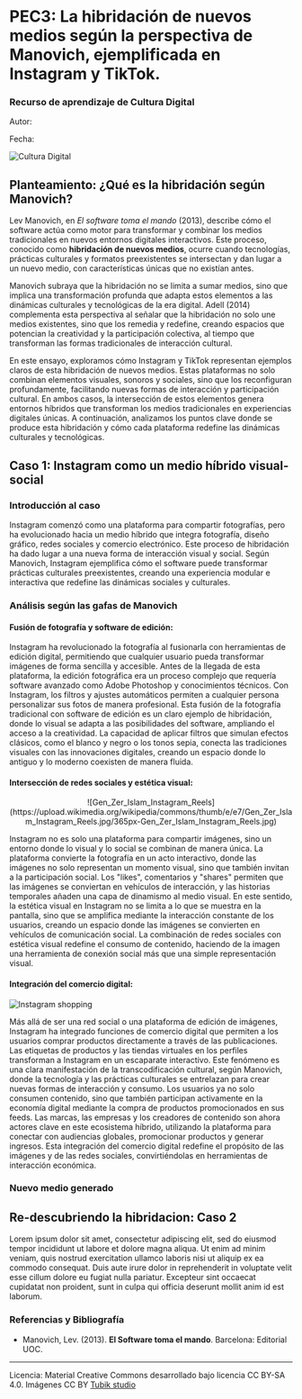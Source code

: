 # PEC3: La hibridación de nuevos medios según la perspectiva de Manovich, ejemplificada en Instagram y TikTok. 

### Recurso de aprendizaje de Cultura Digital 


Autor: 


Fecha: 

![Cultura Digital](https://miro.medium.com/max/1400/0*9PyyNvrO2PcD3KuU.png) 



## **Planteamiento: ¿Qué es la hibridación según Manovich?**

Lev Manovich, en *El software toma el mando* (2013), describe cómo el software actúa como motor para transformar y combinar los medios tradicionales en nuevos entornos digitales interactivos. Este proceso, conocido como **hibridación de nuevos medios**, ocurre cuando tecnologías, prácticas culturales y formatos preexistentes se intersectan y dan lugar a un nuevo medio, con características únicas que no existían antes.


Manovich subraya que la hibridación no se limita a sumar medios, sino que implica una transformación profunda que adapta estos elementos a las dinámicas culturales y tecnológicas de la era digital. Adell (2014) complementa esta perspectiva al señalar que la hibridación no solo une medios existentes, sino que los remedia y redefine, creando espacios que potencian la creatividad y la participación colectiva, al tiempo que transforman las formas tradicionales de interacción cultural.

En este ensayo, exploramos cómo Instagram y TikTok representan ejemplos claros de esta hibridación de nuevos medios. Estas plataformas no solo combinan elementos visuales, sonoros y sociales, sino que los reconfiguran profundamente, facilitando nuevas formas de interacción y participación cultural. En ambos casos, la intersección de estos elementos genera entornos híbridos que transforman los medios tradicionales en experiencias digitales únicas. A continuación, analizamos los puntos clave donde se produce esta hibridación y cómo cada plataforma redefine las dinámicas culturales y tecnológicas.

## **Caso 1: Instagram como un medio híbrido visual-social**

### Introducción al caso

Instagram comenzó como una plataforma para compartir fotografías, pero ha evolucionado hacia un medio híbrido que integra fotografía, diseño gráfico, redes sociales y comercio electrónico. Este proceso de hibridación ha dado lugar a una nueva forma de interacción visual y social. Según Manovich, Instagram ejemplifica cómo el software puede transformar prácticas culturales preexistentes, creando una experiencia modular e interactiva que redefine las dinámicas sociales y culturales.

### Análisis según las gafas de Manovich

#### **Fusión de fotografía y software de edición**:
   
  Instagram ha revolucionado la fotografía al fusionarla con herramientas de edición digital, permitiendo que cualquier usuario pueda transformar imágenes de forma sencilla y accesible. Antes de la llegada     de esta plataforma, la edición fotográfica era un proceso complejo que requería software avanzado como Adobe Photoshop y conocimientos técnicos. Con Instagram, los filtros y ajustes automáticos permiten a    cualquier persona personalizar sus fotos de manera profesional. Esta fusión de la fotografía tradicional con software de edición es un claro ejemplo de hibridación, donde lo visual se adapta a las            posibilidades del software, ampliando el acceso a la creatividad. La capacidad de aplicar filtros que simulan efectos clásicos, como el blanco y negro o los tonos sepia, conecta las tradiciones visuales      con las innovaciones digitales, creando un espacio donde lo antiguo y lo moderno coexisten de manera fluida.
     
#### **Intersección de redes sociales y estética visual**:



<div align="center">![Gen_Zer_Islam_Instagram_Reels](https://upload.wikimedia.org/wikipedia/commons/thumb/e/e7/Gen_Zer_Islam_Instagram_Reels.jpg/365px-Gen_Zer_Islam_Instagram_Reels.jpg)</div> 

   Instagram no es solo una plataforma para compartir imágenes, sino un entorno donde lo visual y lo social se combinan de manera única. La plataforma convierte la fotografía en un acto interactivo, donde    las imágenes no solo representan un momento visual, sino que también invitan a la participación social. Los "likes", comentarios y "shares" permiten que las imágenes se conviertan en vehículos de interacción, y las historias temporales añaden una capa de dinamismo al medio visual. En este sentido, la estética visual en Instagram no se limita a lo que se muestra en la pantalla, sino que se amplifica mediante la interacción constante de los usuarios, creando un espacio donde las imágenes se convierten en vehículos de comunicación social. La combinación de redes sociales con estética visual redefine el consumo de contenido, haciendo de la imagen una herramienta de conexión social más que una simple representación visual.
   
     
#### **Integración del comercio digital**:

![Instagram shopping](https://img.freepik.com/vector-gratis/plantillas-carrusel-instagram-compras_23-2148773139.jpg?t=st=1733693550~exp=1733697150~hmac=ef7a82521a8178700589874dd24ae3ea29c59346d39a9106134cc5eed02e3d1b&w=996) 

Más allá de ser una red social o una plataforma de edición de imágenes, Instagram ha integrado funciones de comercio digital que permiten a los usuarios comprar productos directamente a través de las publicaciones. Las etiquetas de productos y las tiendas virtuales en los perfiles transforman a Instagram en un escaparate interactivo. Este fenómeno es una clara manifestación de la transcodificación cultural, según Manovich, donde la tecnología y las prácticas culturales se entrelazan para crear nuevas formas de interacción y consumo. Los usuarios ya no solo consumen contenido, sino que también participan activamente en la economía digital mediante la compra de productos promocionados en sus feeds. Las marcas, las empresas y los creadores de contenido son ahora actores clave en este ecosistema híbrido, utilizando la plataforma para conectar con audiencias globales, promocionar productos y generar ingresos. Esta integración del comercio digital redefine el propósito de las imágenes y de las redes sociales, convirtiéndolas en herramientas de interacción económica.


  
### Nuevo medio generado

## Re-descubriendo la hibridacion: Caso 2

Lorem ipsum dolor sit amet, consectetur adipiscing elit, sed do eiusmod tempor incididunt ut labore et dolore magna aliqua. Ut enim ad minim veniam, quis nostrud exercitation ullamco laboris nisi ut aliquip ex ea commodo consequat. Duis aute irure dolor in reprehenderit in voluptate velit esse cillum dolore eu fugiat nulla pariatur. Excepteur sint occaecat cupidatat non proident, sunt in culpa qui officia deserunt mollit anim id est laborum.


### Referencias y Bibliografía

* Manovich, Lev. (2013). **El Software toma el mando**. Barcelona: Editorial UOC. 


----

Licencia: Material Creative Commons desarrollado bajo licencia CC BY-SA 4.0. Imágenes CC BY [Tubik studio](https://blog.tubikstudio.com/how-to-create-original-flat-illustrations-designers-tips/) 
